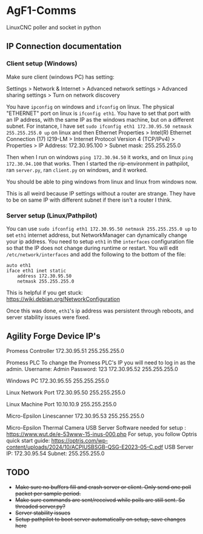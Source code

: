 # AgF1-Comms
LinuxCNC poller and socket in python


## IP Connection documentation

### Client setup (Windows)
Make sure client (windows PC) has setting:

Settings > Network & Internet > Advanced network settings > Advanced sharing settings > Turn on network discovery

You have `ipconfig` on windows and `ifconfig` on linux. The physical "ETHERNET" port on linux is `ifconfig eth1`. You have to set that port with an IP address, with the same IP as the windows machine, but on a different subnet. For instance, I have set `sudo ifconfig eth1 172.30.95.50 netmask 255.255.255.0 up` on linux and then Ethernet Properties > Intel(R) Ethernet Connection (17) I219-LM > Internet Protocol Version 4 (TCP/IPv4) > Properties > IP Address: 172.30.95.100 > Subnet mask: 255.255.255.0

Then when I run on windows `ping 172.30.94.50` it works, and on linux `ping 172.30.94.100` that works. Then I started the rip-environment in pathpilot, ran `server.py`, ran `client.py` on windows, and it worked.

You should be able to ping windows from linux and linux from windows now.

This is all weird because IP settings without a router are strange. They have to be on same IP with different subnet if there isn't a router I think.

### Server setup (Linux/Pathpilot)

You can use `sudo ifconfig eth1 172.30.95.50 netmask 255.255.255.0 up` to set `eth1` internet address, but NetworkManager can dynamically change your ip address. You need to setup `eth1` in the `interfaces` configuration file so that the IP does not change during runtime or restart. You will edit `/etc/network/interfaces` and add the following to the bottom of the file:

```
auto eth1
iface eth1 inet static
    address 172.30.95.50
    netmask 255.255.255.0
```

This is helpful if you get stuck: https://wiki.debian.org/NetworkConfiguration

Once this was done, `eth1`'s ip address was persistent through reboots, and server stability issues were fixed.

## Agility Forge Device IP's

Promess Controller
172.30.95.51
255.255.255.0

Promess PLC
To change the Promess PLC's IP you will need to log in as the admin.
Username: Admin
Password: 123
172.30.95.52
255.255.255.0

Windows PC
172.30.95.55
255.255.255.0

Linux Network Port
172.30.95.50
255.255.255.0

Linux Machine Port
10.10.10.9
255.255.255.0

Micro-Epsilon Linescanner
172.30.95.53
255.255.255.0

Micro-Epsilon Thermal Camera USB Server
Software needed for setup : https://www.wut.de/e-53www-15-inus-000.php
For setup, you follow Optris quick start guide: https://optris.com/wp-content/uploads/2024/10/ACPIUSBSGB-QSG-E2023-05-C.pdf
USB Server IP: 172.30.95.54
Subnet:        255.255.255.0

## TODO

* ~~Make sure no buffers fill and crash server or client. Only send one poll packet per sample period.~~
* ~~Make sure commands are sent/received while polls are still sent. So threaded server.py?~~
* ~~Server stability issues~~
* ~~Setup pathpilot to boot server automatically on setup, save changes here~~